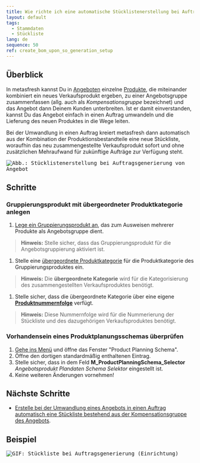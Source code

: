 ```yaml
---
title: Wie richte ich eine automatische Stücklistenerstellung bei Auftragsgenerierung aus einem Angebot ein?
layout: default
tags:
  - Stammdaten
  - Stückliste
lang: de
sequence: 50
ref: create_bom_upon_so_generation_setup
---
```


## Überblick
In metasfresh kannst Du in [Angeboten](Angebot_erstellen) einzelne [Produkte](NeuesProdukt), die miteinander kombiniert ein neues Verkaufsprodukt ergeben, zu einer Angebotsgruppe zusammenfassen (allg. auch als *Kompensationsgruppe* bezeichnet) und das Angebot dann Deinem Kunden unterbreiten. Ist er damit einverstanden, kannst Du das Angebot einfach in einen Auftrag umwandeln und die Lieferung des neuen Produktes in die Wege leiten.

Bei der Umwandlung in einen Auftrag kreiert metasfresh dann automatisch aus der Kombination der Produktionsbestandteile eine neue Stückliste, woraufhin das neu zusammengestellte Verkaufsprodukt sofort und ohne zusätzlichen Mehraufwand für zukünftige Aufträge zur Verfügung steht.

<kbd><img src="assets/Stücklistenerstellung bei Auftragsgenerierung von Angebot.png" alt="Abb.: Stücklistenerstellung bei Auftragsgenerierung von Angebot"></kbd>

## Schritte

### Gruppierungsprodukt mit übergeordneter Produktkategorie anlegen
1. [Lege ein Gruppierungsprodukt an](Gruppierungsprodukt_anlegen), das zum Ausweisen mehrerer Produkte als Angebotsgruppe dient.
 >**Hinweis:** Stelle sicher, dass das Gruppierungsprodukt für die Angebotsgruppierung aktiviert ist.

1. Stelle eine [übergeordnete Produktkategorie](Uebergeordnete_Produktkategorie) für die Produktkategorie des Gruppierungsproduktes ein.
 >**Hinweis:** Die **übergeordnete Kategorie** wird für die Kategorisierung des zusammengestellten Verkaufsproduktes benötigt.

1. Stelle sicher, dass die übergeordnete Kategorie über eine eigene [**Produktnummernfolge**](Belegnummern_definieren) verfügt.
 >**Hinweis:** Diese Nummernfolge wird für die Nummerierung der Stückliste und des dazugehörigen Verkaufsproduktes benötigt.

### Vorhandensein eines Produktplanungsschemas überprüfen
1. [Gehe ins Menü](Menu) und öffne das Fenster "Product Planning Schema".
1. Öffne den dortigen standardmäßig enthaltenen Eintrag.
1. Stelle sicher, dass in dem Feld **M_ProductPlanningSchema_Selector** *Angebotsprodukt Plandaten Schema Selektor* eingestellt ist.
1. Keine weiteren Änderungen vornehmen!

## Nächste Schritte
- [Erstelle bei der Umwandlung eines Angebots in einen Auftrag automatisch eine Stückliste bestehend aus der Kompensationsgruppe des Angebots](Stueckliste_bei_Auftragsgenerierung).

## Beispiel
<kbd><img src="assets/Stueckliste_bei_Auftragsgenerierung_Einrichtung.gif" alt="GIF: Stückliste bei Auftragsgenerierung (Einrichtung)"></kbd>
